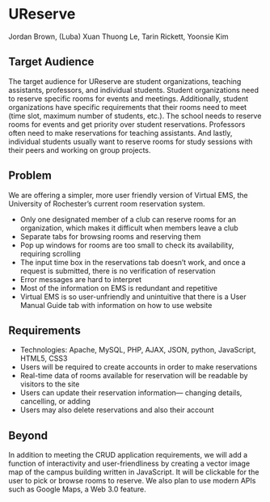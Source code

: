 # UReserve
Jordan Brown, (Luba) Xuan Thuong Le, Tarin Rickett, Yoonsie Kim

## Target Audience
The target audience for UReserve are student organizations, teaching assistants, professors, and individual students. Student organizations need to reserve specific rooms for events and meetings. Additionally, student organizations have specific requirements that their rooms need to meet (time slot, maximum number of students, etc.). The school needs to reserve rooms for events and get priority over student reservations. Professors often need to make reservations for teaching assistants. And lastly, individual students usually want to reserve rooms for study sessions with their peers and working on group projects. 

## Problem
We are offering a simpler, more user friendly version of Virtual EMS, the University of Rochester’s current room reservation system. 
* Only one designated member of a club can reserve rooms for an organization, which makes it difficult when members leave a club
* Separate tabs for browsing rooms and reserving them
* Pop up windows for rooms are too small to check its availability, requiring scrolling
* The input time box in the reservations tab doesn’t work, and once a request is submitted, there is no verification of reservation
* Error messages are hard to interpret  
* Most of the information on EMS is redundant and repetitive
* Virtual EMS is so user-unfriendly and unintuitive that there is a User Manual Guide tab with information on how to use website

## Requirements
* Technologies: Apache, MySQL, PHP, AJAX, JSON, python, JavaScript, HTML5, CSS3
* Users will be required to create accounts in order to make reservations
* Real-time data of rooms available for reservation will be readable by visitors to the site
* Users can update their reservation information— changing details, cancelling, or adding
* Users may also delete reservations and also their account

## Beyond
In addition to meeting the CRUD application requirements, we will add a function of interactivity and user-friendliness by creating a vector image map of the campus building written in JavaScript. It will be clickable for the user to pick or browse rooms to reserve.  We also plan to use modern APIs such as Google Maps, a Web 3.0 feature.